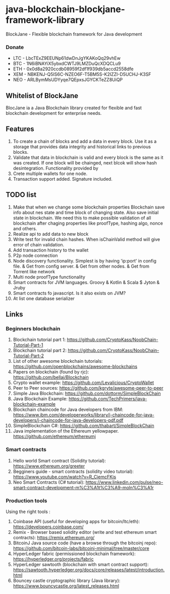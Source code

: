 # java-blockchain-blockjane-framework-library
BlockJane - Flexible blockchain framework for Java development

### Donate
* LTC - LbcTExZ9EEUNp61dwDnJgYKAKoQq29vhEw
* BTC - 1N6iBNAYiX5ybxdCWTJ9LMZDuQcXDQCLu9
* ETH - 0x0d8a2920ccdb08959f2df1f939db5accd2558dfe
* XEM - NBKENJ-Q5IS6C-NZEO6F-T5BM5S-K2IZZI-D5UCHJ-K3SF
* NEO - ARLBymMsUDYyqe7QEpxsJGYCKTeZZ8UiQP
## Whitelist of BlockJane
BlocJane ia a Java Blockchain library created for flexible and fast blockchain development for enterprise needs.

## Features
1. To create a chain of blocks and add a data in every block. Use it as a storage that provides data integrity and historical links to previous blocks.
2. Validate that data in blockchain is valid and every block is the same as it was created. If one block will be chainged, next blcok will show hash desintegration. Functionality provided by
3. Crete multiple wallets for one node. 
4. Transaction support added. Signature included.

## TODO list
1. Make that when we change some blockchain properties Blockchain save info about nes state and time block of changing state. Also save initial state in blockchain. We need this to make possible validation of all blockchain after chaging properties like proofType, hashing algo, nonce and others.
2. Realize api to add data to new block
3. Write test for invalid chain hashes. When isChainValid method will give error of chain validation.
4. Add transaction history to the wallet
5. P2p node connection 
6. Node discovery functionality. Simplest is by having 'ip:port' in config file. & Get from config server. & Get from other nodes. & Get from Torrent like network
7. Multi node proofType functionality
8. Smart contracts for JVM languages. Groovy & Kotlin & Scala $ Jyton & Jruby
9. Smart contracts fo javascript. Is it also exists on JVM?
10. At list one database serializer


## Links

### Beginners blockchain
1. Blockchain tutorial part 1: https://github.com/CryptoKass/NoobChain-Tutorial-Part-1
2. Blockchain tutorial part 2: https://github.com/CryptoKass/NoobChain-Tutorial-Part-2
3. List of other awesome blockchain tutorials: https://github.com/openblockchains/awesome-blockchains
4. Papers on blockchain (found by rjc): https://github.com/bellaj/Blockchain
5. Crypto wallet example: https://github.com/Levalicious/CryptoWallet
6. Peer to Peer sources: https://github.com/kgryte/awesome-peer-to-peer
7. Simple Java Blockchain: https://github.com/dottorm/SimpleBlockChain
8. Java Blockchain Example: https://github.com/TechPrimers/java-blockchain-example
9. Blockchain chaincode for Java developers from IBM: https://www.ibm.com/developerworks/library/j-chaincode-for-java-developers/j-chaincode-for-java-developers-pdf.pdf
10. SimpleBlockchain C#: https://github.com/thabart/SimpleBlockChain 
11. Java implementation of the Ethereum yellowpaper. https://github.com/ethereum/ethereumj

### Smart contracts
1. Hello world Smart contract (Solidity tutorial): https://www.ethereum.org/greeter
2. Begginers guide - smart contracts (solidity video tutorial): https://www.youtube.com/watch?v=R_CiemcFKis
3. Neo Smart Contracts (C# tutorial): https://www.linkedin.com/pulse/neo-smart-contract-development-m%C3%A1t%C3%A9-moln%C3%A1r

### Production tools
Using the right tools : 
1. Coinbase API (useful for developing apps for bitcoin/ltc/eth): https://developers.coinbase.com/
2. Remix - Browser based solidity editor (write and test ethereum smart contracts): https://remix.ethereum.org/
3. BitcoinJ Java source code (have a browse through the bitcoinj repo): https://github.com/bitcoin-labs/bitcoinj-minimal/tree/master/core
4. HyperLedger fabric (permissioned blockchain framework): https://hyperledger.org/projects/fabric
5. HyperLedger sawtooth (blockchain with smart contract support): https://sawtooth.hyperledger.org/docs/core/releases/latest/introduction.html
6. Bouncey castle cryptographic library (Java library): https://www.bouncycastle.org/latest_releases.html


